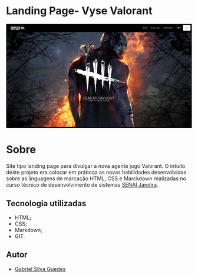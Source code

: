 # Landing Page- Vyse Valorant
![](./img/screenshot/screenshotdbd.png)

# Sobre
Site tipo landing page para divulgar a nova agente jogo Valorant.
O intuito deste projeto era colocar em práticqa as novas habilidades desenvolvidas sobre as linguagens de marcação HTML, CSS e Marckdown realizadas no curso técnico de desenvolvimento de sistemas [SENAI Jandira](https://sp.senai.br/unidade/jandira/).

## Tecnologia utilizadas
- HTML;
- CSS;
- Markdown;
- GIT.

## Autor

- [Gabriel Silva Guedes](https://www.linkedin.com/in/gabriel-guedes-84b507327/)
